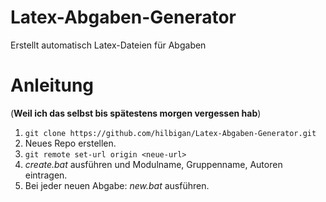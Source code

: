 # Latex-Abgaben-Generator
Erstellt automatisch Latex-Dateien für Abgaben

# Anleitung
(**Weil ich das selbst bis spätestens morgen vergessen hab**)
1. ```git clone https://github.com/hilbigan/Latex-Abgaben-Generator.git```
2. Neues Repo erstellen.
2. ```git remote set-url origin <neue-url>```
2. *create.bat* ausführen und Modulname, Gruppenname, Autoren eintragen.
3. Bei jeder neuen Abgabe: *new.bat* ausführen.